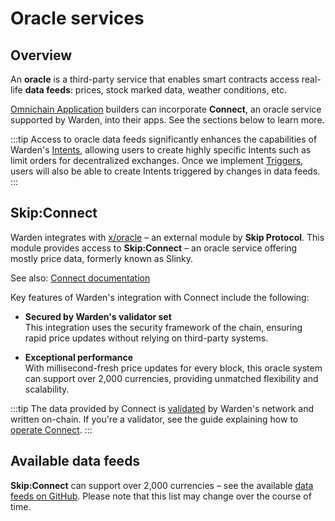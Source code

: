 ﻿---
sidebar_position: 6
---

# Oracle services

## Overview

An **oracle** is a third-party service that enables smart contracts access real-life **data feeds**: prices, stock marked data, weather conditions, etc.

[Omnichain Application](/learn/glossary#omnichain-application) builders can incorporate **Connect**, an oracle service supported by Warden, into their apps. See the sections below to learn more.

:::tip
Access to oracle data feeds significantly enhances the capabilities of Warden's [Intents](/learn/glossary#intent), allowing users to create highly specific Intents such as limit orders for decentralized exchanges. Once we implement [Triggers](/learn/glossary#trigger), users will also be able to create Intents triggered by changes in data feeds.
:::


## Skip\:Connect

Warden integrates with [x/oracle](/learn/warden-protocol-modules/external-modules#xoracle) – an external module by **Skip Protocol**. This module provides access to **Skip:Connect** – an oracle service offering mostly price data, formerly known as Slinky.

See also: [Connect documentation](https://docs.skip.build/connect/introduction)

Key features of Warden's integration with Connect include the following:

- **Secured by Warden's validator set**  
    This integration uses the security framework of the chain, ensuring rapid price updates without relying on third-party systems.

- **Exceptional performance**  
    With millisecond-fresh price updates for every block, this oracle system can support over 2,000 currencies, providing unmatched flexibility and scalability.

:::tip
The data provided by Connect is [validated](/learn/glossary#validator) by Warden's network and written on-chain. If you're a validator, see the guide explaining how to [operate Connect](/operate-a-node/operate-connect).
:::

## Available data feeds

**Skip:Connect** can support over 2,000 currencies – see the available [data feeds on GitHub](https://github.com/skip-mev/slinky/blob/30bf58f5ad6dcf417a3747b7cfffdc637ae3c70f/cmd/constants/markets.go#L1615). Please note that this list may change over the course of time.
